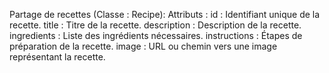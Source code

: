 Partage de recettes (Classe : Recipe):
		Attributs :
			id : Identifiant unique de la recette.
			title : Titre de la recette.
			description : Description de la recette.
			ingredients : Liste des ingrédients nécessaires.
			instructions : Étapes de préparation de la recette.
			image : URL ou chemin vers une image représentant la recette.